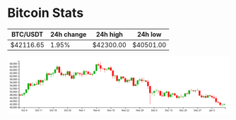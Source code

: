 # Bitcoin Stats

BTC/USDT|24h change|24h high|24h low|
|---|---|---|---|
|$42116.65|1.95%|$42300.00|$40501.00|

<img src="./chart.svg">
